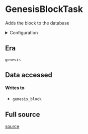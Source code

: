 # GenesisBlockTask
Adds the block to the database


<details>
    <summary>Configuration</summary>

```rust
#[derive(Debug, Clone, Copy, serde::Deserialize, serde::Serialize)]
pub struct PayloadConfig {
    pub include_payload: bool,
}

```
</details>


## Era
` genesis `

## Data accessed
#### Writes to

   * ` genesis_block `


## Full source
[source](https://github.com/dcSpark/carp/tree/main/indexer/tasks/src/genesis/genesis_block.rs)
